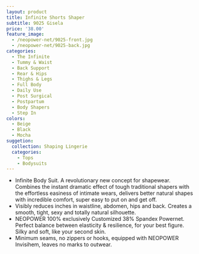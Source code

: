 ```yaml
---
layout: product
title: Infinite Shorts Shaper 
subtitle: 9025 Gisela
price: '38.00'
feature_image: 
  - /neopower-net/9025-front.jpg
  - /neopower-net/9025-back.jpg
categories: 
  - The Infinite
  - Tummy & Waist
  - Back Support
  - Rear & Hips
  - Thighs & Legs
  - Full Body
  - Daily Use
  - Post Surgical
  - Postpartum
  - Body Shapers
  - Step In
colors:
  - Beige
  - Black
  - Mocha
suggetion: 
  collection: Shaping Lingerie
  categories: 
    - Tops
    - Bodysuits
---
```


- Infinite Body Suit. A revolutionary new concept for shapewear. Combines the instant dramatic effect of tough traditional shapers with the effortless easiness of intimate wears, delivers better natural shapes with incredible comfort, super easy to put on and get off.
- Visibly reduces inches in  waistline, abdomen, hips and back. Creates a smooth, tight, sexy and totally natural silhouette.
- NEOPOWER 100% exclusively Customized 38% Spandex Powernet. Perfect balance between elasticity & resilience, for your best figure. Silky and soft, like your second skin.
- Minimum seams, no zippers or hooks, equipped with NEOPOWER Invisihem, leaves no marks to outwear.